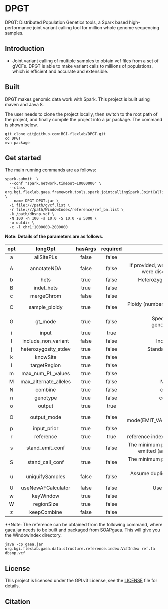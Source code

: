 # DPGT
DPGT: Distributed Population Genetics tools, a Spark based high-performance joint variant calling tool for million whole genome sequencing samples.
## Introduction
- Joint variant calling of multiple samples to obtain vcf files from a set of gVCFs. DPGT is able to make variant calls to millions of populations, which is efficient and accurate and extensible.


## Built
DPGT makes genomic data work with Spark. This project is built using maven and Java 8.

The user needs to clone the project locally, then switch to the root path of the project, and finally compile the project into a jar package. The command is shown below.
```
git clone git@github.com:BGI-flexlab/DPGT.git
cd DPGT
mvn package
```


## Get started

The main running commands are as follows:
```
spark-submit  \
  --conf "spark.network.timeout=10000000" \
  --class org.bgi.flexlab.gaea.framework.tools.spark.jointcallingSpark.JointCallingSpark \
  --name DPGT DPGT.jar \
  -i file:///path/gvcf.list \
  -r file:///path/WindowIndex/reference/ref_bn.list \
  -k /path/dbsnp.vcf \
  -N 100 -n 100 -s 10.0 -S 10.0 -w 5000 \
  -o outdir \
  -c -l chr1:1000000-2000000
```
**Note: Details of the parameters are as follows.**

| opt      | longOpt     | hasArgs| required     |Description     |
| :-----: | :--------:  | :---------:| :---------: |:-----------: |
|  a | allSitePLs    | false  | false   |Annotate all sites with PLs.|
|  A | annotateNDA     | false | false |If provided, we will annotate records with the number of alternate alleles that were discovered (but not necessarily genotyped) at a given site").|
| b | hets    | true  | false   |Heterozygosity value used to compute prior likelihoods for any locus.|
|  B | indel_hets     | true | false |Heterozygosity for indel calling.|
|  c | mergeChrom     |  false | false|  output files of each with one chromosome data.|
|  C | sample_ploidy     | true | false |Ploidy (number of chromosomes) per sample. For pooled data, set to (Number of samples in each pool * Sample Ploidy).|
|  G | gt_mode     | true | false |Specifies how to determine the alternate alleles to use for genotyping(DISCOVERY or GENOTYPE_GIVEN_ALLELES).|
|  i | input     | true | true |a gvcf list for input.|
|  I | include_non_variant   | false  | false|Include loci found to be non-variant after genotyping.|
|  j | heterozygosity_stdev     | true  | false|Standard deviation of eterozygosity for SNP and indel calling.|
|  k | knowSite     | true  | false|known snp/indel file,the format is VCF4.|
|  l | targetRegion     | true | false |target region to process.|
|  m | max_num_PL_values  | true  | false|  Maximum number of PL values to output.|
|  M | max_alternate_alleles   | true | false |  Maximum number of alternate alleles to genotype.|
|  N | combine     |  true | false |  core number used in combine step, default is 100.|
|  n | genotype     |  true | false|  core number used in genotype step, default is 100.|
|  o | output     |  true | true|  output directory.|
|  O | output_mode     | true  | false|  output mode(EMIT_VARIANTS_ONLY,EMIT_ALL_CONFIDENT_SITES,EMIT_ALL_SITES).|
|  p | input_prior     |  true | false|  Input prior for calls(separation by Comma(,)).|
|  r | reference     |  true | true|  reference index(generation by GaeaIndex) file path, see note below for details.|
|  s | stand_emit_conf     |  true | false|  The minimum phred-scaled confidence threshold at which variants should be emitted (and filtered with LowQual if less than the calling threshold").|
|  S | stand_call_conf     | true  | false|  The minimum phred-scaled confidence threshold at which variants should be called.|
|  u | uniquifySamples     |  false | false|  Assume duplicate samples are present and uniquify all names with '.variant' and file number index.|
|  U | useNewAFCalculator     |  false | false|  Use new AF model instead of the so-called exact model.|
|  w | keyWindow     | true  | false|  window size for key, default is 5000.|
|  W | regionSize     | true  | false|  region size per cycle process.|
|  z | keepCombine     |  false | false|  do not remove combine output.|


**Note: The reference can be obtained from the following command, where gaea.jar needs to be built and packaged from [SOAPgaea](https://github.com/BGI-flexlab/SOAPgaea). This will give you the WindowIndex directory.
```
java -cp gaea.jar org.bgi.flexlab.gaea.data.structure.reference.index.VcfIndex ref.fa dbsnp.vcf
```


## License
This project is licensed under the GPLv3 License, see the [LICENSE](LICENSE) file for details.

## Citation
